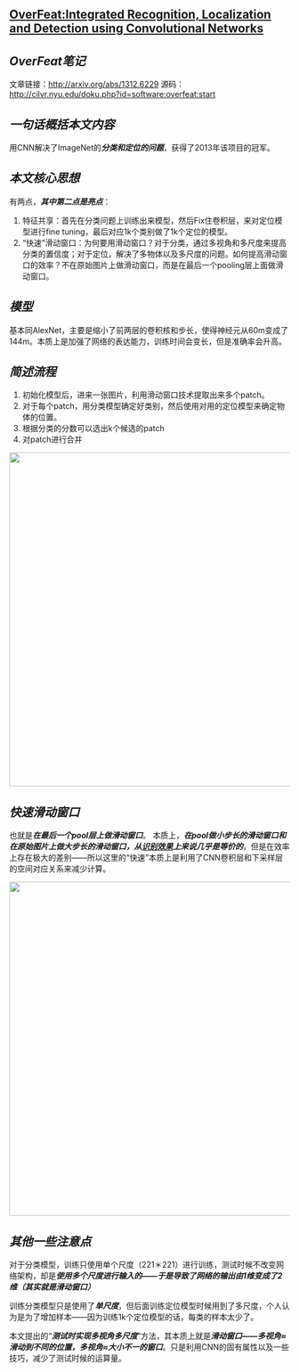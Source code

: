 ## [OverFeat:Integrated Recognition, Localization and Detection using Convolutional Networks](http://arxiv.org/abs/1312.6229)

## ***OverFeat笔记***

文章链接：http://arxiv.org/abs/1312.6229
源码：http://cilvr.nyu.edu/doku.php?id=software:overfeat:start

## ***一句话概括本文内容***

用CNN解决了ImageNet的***分类和定位的问题***，获得了2013年该项目的冠军。

## ***本文核心思想***

有两点，***其中第二点是亮点***：
1. 特征共享：首先在分类问题上训练出来模型，然后Fix住卷积层，来对定位模型进行fine tuning，最后对应1k个类别做了1k个定位的模型。
2. “快速”滑动窗口：为何要用滑动窗口？对于分类，通过多视角和多尺度来提高分类的置信度；对于定位，解决了多物体以及多尺度的问题。如何提高滑动窗口的效率？不在原始图片上做滑动窗口，而是在最后一个pooling层上面做滑动窗口。

## ***模型***

基本同AlexNet，主要是缩小了前两层的卷积核和步长，使得神经元从60m变成了144m。本质上是加强了网络的表达能力，训练时间会变长，但是准确率会升高。

## ***简述流程***

1. 初始化模型后，进来一张图片，利用滑动窗口技术提取出来多个patch。
2. 对于每个patch，用分类模型确定好类别，然后使用对用的定位模型来确定物体的位置。
3. 根据分类的分数可以选出k个候选的patch
4. 对patch进行合并

<p align="center"><img src="http://i.imgur.com/SuoCSxl.png" width="600" ></p>

## ***快速滑动窗口***

也就是***在最后一个pool层上做滑动窗口***。
本质上，***在pool做小步长的滑动窗口和在原始图片上做大步长的滑动窗口，从[识别效果]()上来说几乎是等价的***，但是在效率上存在极大的差别——所以这里的“快速”本质上是利用了CNN卷积层和下采样层的空间对应关系来减少计算。

<p align="center"><img src="http://i.imgur.com/QHPlEo3.png" width="600" ></p>

## ***其他一些注意点***

对于分类模型，训练只使用单个尺度（221＊221）进行训练，测试时候不改变网络架构，却是***使用多个尺度进行输入的——于是导致了网络的输出由1维变成了2维（其实就是滑动窗口）***

训练分类模型只是使用了***单尺度***，但后面训练定位模型时候用到了多尺度，个人认为是为了增加样本——因为训练1k个定位模型的话，每类的样本太少了。

本文提出的“***测试时实现多视角多尺度***”方法，其本质上就是***滑动窗口——多视角≈滑动到不同的位置，多视角≈大小不一的窗口***。只是利用CNN的固有属性以及一些技巧，减少了测试时候的运算量。

